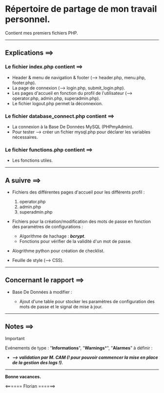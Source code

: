 # Répertoire de partage de mon travail personnel.

Contient mes premiers fichiers PHP.

---

## Explications ==>

### Le fichier index.php contient ==>
  - Header & menu de navigation & footer (--> header.php, menu.php, footer.php).
  - La page de connexion (--> login.php, submit_login.php).
  - Les pages d'accueil en fonction du profil de l'utilisateur (--> operator.php, admin.php, superadmin.php).
  - Le fichier logout.php permet la déconnexion.

### Le fichier database_connect.php contient ==>
  - La connexion à la Base De Données MySQL (PHPmyAdmin).
  - Pour tester --> créer un fichier mysql.php pour déclarer les variables nécessaires.

### Le fichier functions.php contient ==> 
  - Les fonctions utiles.

---

## A suivre ==>

  - Fichiers des différentes pages d'accueil pour les différents profil :
    1. operator.php
    2. admin.php
    3. superadmin.php
  
  - Fichiers pour la création/modification des mots de passe en fonction des paramètres de configurations :
    - Algorithme de hachage : ***bcrypt***. 
    - Fonctions pour vérifier de la validité d'un mot de passe.
  
  - Alogrithme python pour création de checklist.

  - Feuille de style (--> CSS).

---

## Concernant le rapport ==>

  - Base De Données à modifier :
    
    - Ajout d'une table pour stocker les paramètres de configuration des mots de passe et le signal de mise à jour.

---

## Notes ==>

> [!IMPORTANT]
> Evénements de type : "**Informations**", "**Warnings***", "**Alarmes**" à définir :  
> - ***--> validation par M. CAM (\! pour pouvoir commencer la mise en place de la gestion des logs \!).***

---

**Bonne vacances.**


<====== Florian ======>
